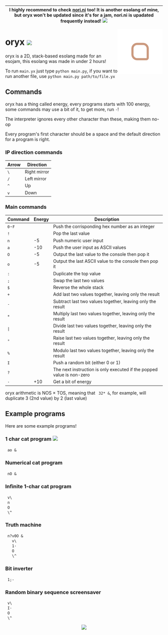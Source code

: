 | I highly recommend to check [nori.ni](https://github.com/mkukiro/nori.ni) too! It is another esolang of mine, but oryx won't be updated since it's for a jam, nori.ni is upadated frequently instead! <img src="https://nukocities.neocities.org/nuko/act/cat4.gif">|
| - |

<img align="right" height="145" src=".meow/oryx.svg">

# oryx [<img src="https://nukocities.neocities.org/nuko/react/cat19.gif">](https://nukocities.neocities.org/)

oryx is a 2D, stack-based esolang made for an esojam, this esolang was made in under 2 hours!

To run `main.yx` just type `python main.py`, if you want to run another file, use `python main.py path/to/file.yx`

## Commands

oryx has a thing called energy, every programs starts with 100 energy, some commands may use a bit of it, to get more, run `·`!

The interpreter ignores every other character than these, making them no-op

Every program's first character should be a space and the default direction for a program is right.

### IP direction commands

| Arrow | Direction         |
| ----- | ----------------- |
| `\`   | Right mirror      |
| `/`   | Left mirror       |
| `^`   | Up                |
| `v`   | Down              |

### Main commands

| Command     | Energy | Description                                                           |
| ----------- | ------ | --------------------------------------------------------------------- |
| `0`-`F`     |        | Push the corrisponding hex number as an integer                       |
| `!`         |        | Pop the last value                                                    |
| `n`         | -5     | Push numeric user input                                               |
| `a`         | -10    | Push the user input as ASCII values                                   |
| `O`         | -5     | Output the last value to the console then pop it                      |
| `o`         | -5     | Output the last ASCII value to the console then pop it                |
| `:`         |        | Duplicate the top value                                               |
| `;`         |        | Swap the last two values                                              |
| `$`         |        | Reverse the whole stack                                               |
| `+`         |        | Add last two values together, leaving only the result                 |
| `-`         |        | Subtract last two values together, leaving only the result            |
| `*`         |        | Multiply last two values together, leaving only the result            |
| `\|`        |        | Divide last two values together, leaving only the result              |
| `°`         |        | Raise last two values together, leaving only the result               |
| `%`         |        | Modulo last two values together, leaving only the result              |
| `I`         |        | Push a random bit (either 0 or 1)                                     |
| `?`         |        | The next instruction is only executed if the popped value is non-zero |
| `·`         | +10    | Get a bit of energy                                                   |

oryx arithmetic is NOS × TOS, meaning that ` 32* &`, for example, will duplicate 3 (2nd value) by 2 (last value)

## Example programs

Here are some example programs!

### 1 char cat program [<img src="https://nukocities.neocities.org/nuko/act/cat1.gif">](https://github.com/mkukiro/nori.ni/tree/develop#cat-program-)

``` ao &```

### Numerical cat program

``` nO &```

### Infinite 1-char cat program

```yx
 v\
 n
 O
 \^
```


### Truth machine

```yx
 n?v0O &
   v\
   1·
   O 
   \^
```

### Bit inverter

``` 1;-```

### Random binary sequence screensaver

```yx
 v\
 I·
 O
 \^
```

<p align="center"><img src="https://nukocities.neocities.org/nuko/sets/cat80.gif"></img></p>
